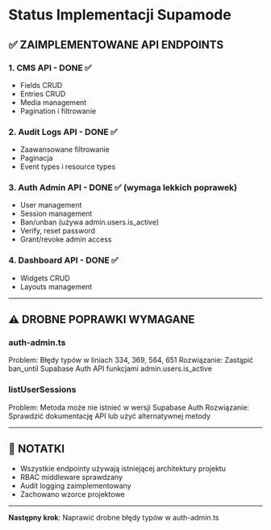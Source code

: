 # Status Implementacji Supamode

## ✅ ZAIMPLEMENTOWANE API ENDPOINTS

### 1. CMS API - DONE ✅
- Fields CRUD
- Entries CRUD  
- Media management
- Pagination i filtrowanie

### 2. Audit Logs API - DONE ✅
- Zaawansowane filtrowanie
- Paginacja
- Event types i resource types

### 3. Auth Admin API - DONE ✅ (wymaga lekkich poprawek)
- User management
- Session management
- Ban/unban (używa admin.users.is_active)
- Verify, reset password
- Grant/revoke admin access

### 4. Dashboard API - DONE ✅
- Widgets CRUD
- Layouts management

---

## ⚠️ DROBNE POPRAWKI WYMAGANE

### auth-admin.ts
Problem: Błędy typów w liniach 334, 369, 564, 651
Rozwiązanie: Zastąpić ban_until Supabase Auth API funkcjami admin.users.is_active

### listUserSessions
Problem: Metoda może nie istnieć w wersji Supabase Auth
Rozwiązanie: Sprawdzić dokumentację API lub użyć alternatywnej metody

---

## 📝 NOTATKI

- Wszystkie endpointy używają istniejącej architektury projektu
- RBAC middleware sprawdzany
- Audit logging zaimplementowany
- Zachowano wzorce projektowe

---

**Następny krok**: Naprawić drobne błędy typów w auth-admin.ts


